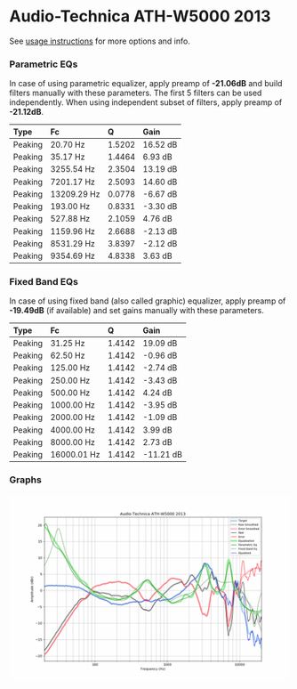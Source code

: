 # Audio-Technica ATH-W5000 2013
See [usage instructions](https://github.com/jaakkopasanen/AutoEq#usage) for more options and info.

### Parametric EQs
In case of using parametric equalizer, apply preamp of **-21.06dB** and build filters manually
with these parameters. The first 5 filters can be used independently.
When using independent subset of filters, apply preamp of **-21.12dB**.

| Type    | Fc          |      Q | Gain     |
|:--------|:------------|:-------|:---------|
| Peaking | 20.70 Hz    | 1.5202 | 16.52 dB |
| Peaking | 35.17 Hz    | 1.4464 | 6.93 dB  |
| Peaking | 3255.54 Hz  | 2.3504 | 13.19 dB |
| Peaking | 7201.17 Hz  | 2.5093 | 14.60 dB |
| Peaking | 13209.29 Hz | 0.0778 | -6.67 dB |
| Peaking | 193.00 Hz   | 0.8331 | -3.30 dB |
| Peaking | 527.88 Hz   | 2.1059 | 4.76 dB  |
| Peaking | 1159.96 Hz  | 2.6688 | -2.13 dB |
| Peaking | 8531.29 Hz  | 3.8397 | -2.12 dB |
| Peaking | 9354.69 Hz  | 4.8338 | 3.63 dB  |

### Fixed Band EQs
In case of using fixed band (also called graphic) equalizer, apply preamp of **-19.49dB**
(if available) and set gains manually with these parameters.

| Type    | Fc          |      Q | Gain      |
|:--------|:------------|:-------|:----------|
| Peaking | 31.25 Hz    | 1.4142 | 19.09 dB  |
| Peaking | 62.50 Hz    | 1.4142 | -0.96 dB  |
| Peaking | 125.00 Hz   | 1.4142 | -2.74 dB  |
| Peaking | 250.00 Hz   | 1.4142 | -3.43 dB  |
| Peaking | 500.00 Hz   | 1.4142 | 4.24 dB   |
| Peaking | 1000.00 Hz  | 1.4142 | -3.95 dB  |
| Peaking | 2000.00 Hz  | 1.4142 | -1.09 dB  |
| Peaking | 4000.00 Hz  | 1.4142 | 3.99 dB   |
| Peaking | 8000.00 Hz  | 1.4142 | 2.73 dB   |
| Peaking | 16000.01 Hz | 1.4142 | -11.21 dB |

### Graphs
![](./Audio-Technica%20ATH-W5000%202013.png)